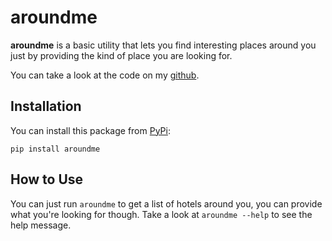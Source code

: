 # aroundme

**aroundme** is a basic utility that lets you find interesting places around you just by providing the kind of place you are looking for.

You can take a look at the code on my [github](https://github.com/rishabh570/aroundme).

## Installation

You can install this package from [PyPi](https://pypi.org/):

`pip install aroundme`

## How to Use

You can just run `aroundme` to get a list of hotels around you, you can provide what you're looking for though. Take a look at `aroundme --help` to see the help message.

